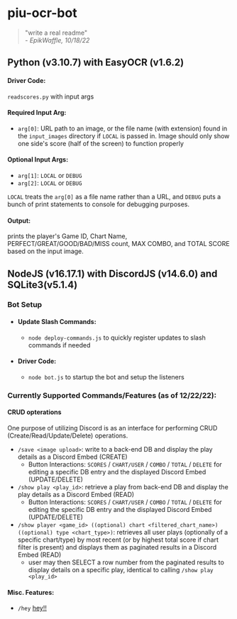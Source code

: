 # piu-ocr-bot 

> "write a real readme"<br> 
> \- *EpikWaffle, 10/18/22*

## Python (v3.10.7) with EasyOCR (v1.6.2)
#### Driver Code:
`readscores.py` with input args

#### Required Input Arg:
- `arg[0]`: URL path to an image, or the file name (with extension) found in the `input_images` directory if `LOCAL` is passed in. Image should only show one side's score (half of the screen) to function properly

#### Optional Input Args:
- `arg[1]`: `LOCAL` or `DEBUG`
- `arg[2]`: `LOCAL` or `DEBUG`

`LOCAL` treats the `arg[0]` as a file name rather than a URL, and `DEBUG` puts a bunch of print statements to console for debugging purposes.

#### Output:
prints the player's Game ID, Chart Name, PERFECT/GREAT/GOOD/BAD/MISS count, MAX COMBO, and TOTAL SCORE based on the input image.

## NodeJS (v16.17.1) with DiscordJS (v14.6.0) and SQLite3(v5.1.4)
### Bot Setup

- #### Update Slash Commands:
    - `node deploy-commands.js` to quickly register updates to slash commands if needed

- #### Driver Code:
    - `node bot.js` to startup the bot and setup the listeners

### Currently Supported Commands/Features (as of 12/22/22):

#### CRUD opterations
One purpose of utilizing Discord is as an interface for performing CRUD (Create/Read/Update/Delete) operations.
- `/save <image upload>`: write to a back-end DB and display the play details as a Discord Embed (CREATE)
    - Button Interactions: `SCORES` / `CHART/USER` / `COMBO` / `TOTAL` / `DELETE` for editing a specific DB entry and the displayed Discord Embed (UPDATE/DELETE)
- `/show play <play_id>`: retrieve a play from back-end DB and display the play details as a Discord Embed (READ)
    - Button Interactions: `SCORES` / `CHART/USER` / `COMBO` / `TOTAL` / `DELETE` for editing the specific DB entry and the displayed Discord Embed (UPDATE/DELETE)
- `/show player <game_id> ((optional) chart <filtered_chart_name>) ((optional) type <chart_type>)`: retrieves all user plays (optionally of a specific chart/type) by most recent (or by highest total score if chart filter is present) and displays them as paginated results in a Discord Embed (READ)
    - user may then SELECT a row number from the paginated results to display details on a specific play, identical to calling `/show play <play_id>`

#### Misc. Features:
- `/hey` [hey!!](https://i.ytimg.com/vi/YknOygHNv1U/maxresdefault.jpg)
